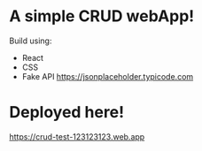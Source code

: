 # A simple CRUD webApp!

Build using:
- React
- CSS
- Fake API https://jsonplaceholder.typicode.com

# Deployed here!
https://crud-test-123123123.web.app
